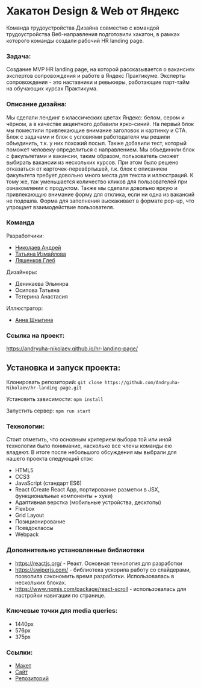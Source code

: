 # Хакатон Design & Web от Яндекс

Команда трудоустройства Дизайна совместно с командой трудоустройства Веб-направления подготовили хакатон, в рамках которого команды создали рабочий HR landing page.

### Задача:

Создание MVP HR landing page, на которой рассказывается о вакансиях экспертов сопровождения и работе в Яндекс Практикуме. Эксперты сопровождения - это наставники и ревьюеры, работающие парт-тайм на обучающих курсах Практикума.

### Описание дизайна:

Мы сделали лендинг в классических цветах Яндекс: белом, сером и чёрном, а в качестве акцентного добавили ярко-синий.
На первый блок мы поместили привлекающие внимание заголовок и картинку и СТА.
Блок с задачами и блок с условиями работодателя мы решили объединить, т.к. у них похожий посыл. Также добавили тест, который поможет человеку определиться с направлением.
Мы объединили блок с факультетами и вакансии, таким образом, пользователь сможет выбирать вакансии из нескольких курсов.
При этом было решено отказаться от карточек-перевёртышей, т.к. блок с описанием факультета требует довольно много места для текста и иллюстраций. К тому же, так уменьшается количество кликов для пользователей при ознакомлении с продуктом.
Также мы сделали довольно яркую и привлекающую внимание форму для отклика, если ни одна из вакансий не подошла. Форма для заполнения выскакивает в формате pop-up, что упрощает взаимодействие пользователя.

### Команда

Разработчики:

- [Николаев Андрей](https://github.com/Andryuha-Nikolaev)
- [Татьяна Измайлова](https://github.com/rutaizm)
- [Ляшенков Глеб](https://github.com/glepka)

Дизайнеры:

- Деникаева Эльмира
- Осипова Татьяна
- Тетерина Анастасия

Иллюстратор:

- [Анна Шныгина](https://www.behance.net/shnygina?mibextid=Zxz2cZ)

### Ссылка на проект:

https://andryuha-nikolaev.github.io/hr-landing-page/

## Установка и запуск проекта:

Клонировать репозиторий: `git clone https://github.com/Andryuha-Nikolaev/hr-landing-page.git`

Установить зависимости: `npm install`

Запустить сервер: `npm run start`

### Технологии:

Стоит отметить, что основным критерием выбора той или иной технологии было понимание, насколько все члены команды ею владеют. В итоге после небольшого обсуждения мы выбрали для нашего проекта следующий стэк:

- HTML5
- CCS3
- JavaScript (стандарт ES6)
- React (Create React App, портирование разметки в JSX, функциональные компоненты + хуки)
- Адаптивная верстка (мобильные устройства, десктопы)
- Flexbox
- Grid Layout
- Позиционирование
- Псевдоклассы
- Webpack

### Дополнительно установленные библиотеки

- https://reactjs.org/ - Реакт. Основная технология для разработки
- https://swiperjs.com/ - библиотека ускорила работу со слайдерами, позволила сэкономить время разработки. Использовалась в нескольких блоках.
- https://www.npmjs.com/package/react-scroll - использовалась для настройки навигации по странице.

### Ключевые точки для media queries:

- 1440px
- 576px
- 375px

### Ссылки:

- [Макет](https://www.figma.com/file/n6sifhfTuCpolT0CXu1qQW/16-%D0%BA%D0%BE%D0%BC%D0%B0%D0%BD%D0%B4%D0%B0---%D0%9A%D0%BE%D1%82%D0%B0%D0%BA%D0%BE%D0%BD---%D0%A5%D0%B0%D0%BA%D0%B0%D1%82%D0%BE%D0%BD?node-id=447%3A10828&t=OOrCVefiirFmSxfl-1)
- [Cайт](https://andryuha-nikolaev.github.io/hr-landing-page/)
- [Репозиторий](https://github.com/Andryuha-Nikolaev/hr-landing-page)
